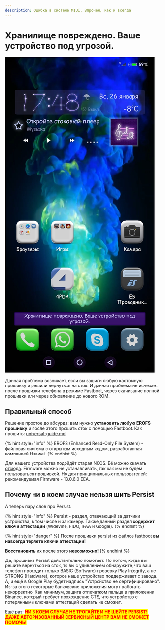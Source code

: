 ```yaml
---
description: Ошибка в системе MIUI. Впрочем, как и всегда.
---
```


# Хранилище повреждено. Ваше устройство под угрозой.

![](<../.gitbook/assets/image (20).png>)

Данная проблема возникает, если вы зашили любую кастомную прошивку и решили вернуться на сток. И данная проблема не исчезает после прошивки телефона в режиме Fastboot, через скачивание полной прошивки или через обновление до нового ROM.

## Правильный способ

Решение простое до абсурда: вам нужно **установить любую EROFS прошивку** и после этого прошить сток с помощью Fastboot. Как прошить: [universal-guide.md](../ROMs/universal-guide.md "mention")

{% hint style="info" %}
EROFS (Enhanced Read-Only File System) - файловая система с открытым исходным кодом, разработанная компанией Huawei.
{% endhint %}

Для нашего устройства подойдёт старая N0OS. Её можно скачать [отсюда](https://1drv.ms/u/s!AgtNG3xgnWRKywkKTZIbM-NyfV9o?e=tGCCT5). Firmware можно не устанавливать, так как мы не будем пользоваться прошивкой. Но для принципиальных пользователей: рекомендуемая Firmware - 13.0.6.0 EEA.

## Почему ни в коем случае нельзя шить Persist

А теперь пару слов про Persist.

{% hint style="info" %}
Persist - раздел, отвечающий за датчики устройства, в том числе и за камеру. Также данный раздел **содержит ключи аттестации** (Widevine, FIDO, IFAA и Google).&#x20;
{% endhint %}

{% hint style="danger" %}
После прошивки persist из файлов fastboot **вы навсегда теряете ключи аттестации!**

**Восстановить** их после этого **невозможно!**
{% endhint %}

Да, прошивка Persist действительно помогает. Но потом, когда вы решите вернуться на сток, то вы с удивлением обнаружите, что ваш телефон проходит только BASIC (Software) проверку Play Integrity, а не STRONG (Hardware), которое наше устройство поддерживает с завода. А, и ещё в Google Play будет надпись "Устройство не сертифицировано". Из-за этого некоторые банковские приложения могут работать некорректно. Как минимум, защита отпечатком пальца в приложении Binance, который требует прохождение CTS, что устройство с потерянными ключами аттестаций сделать не сможет.

Ещё раз: <mark style="color:red;">**НИ В КОЕМ СЛУЧАЕ НЕ ТРОГАЙТЕ И НЕ ШЕЙТЕ PERSIST! ДАЖЕ АВТОРИЗОВАННЫЙ СЕРВИСНЫЙ ЦЕНТР ВАМ НЕ СМОЖЕТ ПОМОЧЬ!**</mark>
